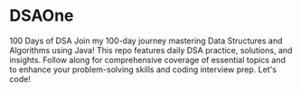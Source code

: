 # DSAOne
100 Days of DSA Join my 100-day journey mastering Data Structures and Algorithms using Java! This repo features daily DSA practice, solutions, and insights. Follow along for comprehensive coverage of essential topics and to enhance your problem-solving skills and coding interview prep. Let's code!
